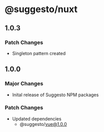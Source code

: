 # @suggesto/nuxt

## 1.0.3

### Patch Changes

- Singleton pattern created

## 1.0.0

### Major Changes

- Inital release of Suggesto NPM packages

### Patch Changes

- Updated dependencies
  - @suggesto/vue@1.0.0
